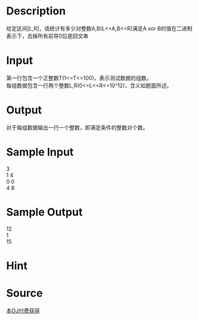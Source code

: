 
# Description

<div class="content"><div>给定区间[L,R]，请统计有多少对整数A,B(L&lt;=A,B&lt;=R)满足A xor B的值在二进制表示下，去掉所有前导0后是回文串</div></div>

# Input

<div class="content"><div>第一行包含一个正整数T(1&lt;=T&lt;=100)，表示测试数据的组数。</div>
<div>每组数据包含一行两个整数L,R(0&lt;=L&lt;=R&lt;=10^12)，含义如题面所述。</div></div>

# Output

<div class="content"><div>对于每组数据输出一行一个整数，即满足条件的整数对个数。</div></div>

# Sample Input

<div class="content"><span class="sampledata">3<br/>
1 4<br/>
0 0<br/>
4 8</span></div>

# Sample Output

<div class="content"><span class="sampledata">12<br/>
1<br/>
15<br/>
</span></div>

# Hint

<div class="content"><p></p></div>

# Source

<div class="content"><p><a href="problemset.php?search=本OJ付费获得">本OJ付费获得</a></p></div>

